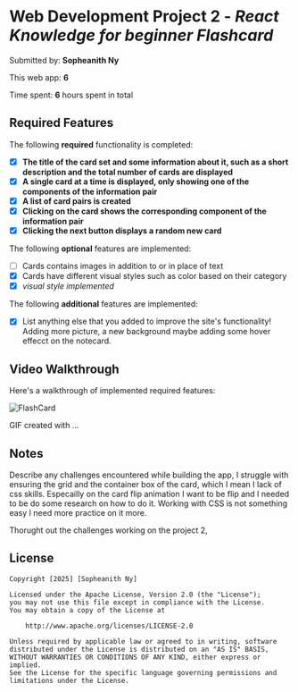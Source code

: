 # Web Development Project 2 - *React Knowledge for beginner Flashcard*

Submitted by: **Sopheanith Ny**

This web app: **6**

Time spent: **6** hours spent in total

## Required Features

The following **required** functionality is completed:

- [x] **The title of the card set and some information about it, such as a short description and the total number of cards are displayed**
- [x] **A single card at a time is displayed, only showing one of the components of the information pair**
- [x] **A list of card pairs is created**
- [x] **Clicking on the card shows the corresponding component of the information pair**
- [x] **Clicking the next button displays a random new card**

The following **optional** features are implemented:

- [ ] Cards contains images in addition to or in place of text
- [x] Cards have different visual styles such as color based on their category
- [x] *visual style implemented*

The following **additional** features are implemented:

* [x] List anything else that you added to improve the site's functionality!
Adding more picture, a new background maybe adding some hover effecct on the notecard.

## Video Walkthrough

Here's a walkthrough of implemented required features:

![FlashCard](https://github.com/user-attachments/assets/93ebd12d-1236-4525-94e6-895501786b6c)

GIF created with ...  


## Notes

Describe any challenges encountered while building the app, I struggle with ensuring the grid and the container box of the card, which I mean I lack of css skills. Especailly on the 
card flip animation I want to be flip and I needed to be do some research on how to do it. Working with CSS is not something easy I need more practice on it more. 

Thorught out the challenges working on the project 2, 

## License

    Copyright [2025] [Sopheanith Ny]

    Licensed under the Apache License, Version 2.0 (the "License");
    you may not use this file except in compliance with the License.
    You may obtain a copy of the License at

        http://www.apache.org/licenses/LICENSE-2.0

    Unless required by applicable law or agreed to in writing, software
    distributed under the License is distributed on an "AS IS" BASIS,
    WITHOUT WARRANTIES OR CONDITIONS OF ANY KIND, either express or implied.
    See the License for the specific language governing permissions and
    limitations under the License.
